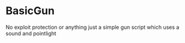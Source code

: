 # BasicGun
No exploit protection or anything just a simple gun script which uses a sound and pointlight
